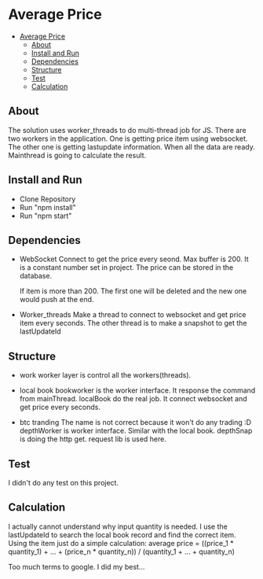 # Average Price


- [Average Price](#average-price)
  - [About](#about)
  - [Install and Run](#install-and-run)
  - [Dependencies](#dependencies)
  - [Structure](#structure)
  - [Test](#test)
  - [Calculation](#calculation)



## About

The solution uses worker_threads to do multi-thread job for JS. There are two workers in the application. One is getting price item using websocket. The other one is getting lastupdate information. When all the data are ready. Mainthread is going to calculate the result. 

## Install and Run 

- Clone Repository
- Run "npm install"
- Run "npm start"

## Dependencies

- WebSocket
  Connect to get the price every seond. 
  Max buffer is 200. It is a constant number set in project. The price can be stored in the database. 
  
  If item is more than 200. The first one will be deleted and the new one would push at the end.

- Worker_threads
  Make a thread to connect to websocket and get price item every seconds.
  The other thread is to make a snapshot to get the lastUpdateId 

## Structure

- work
  worker layer is control all the workers(threads). 

- local book
  bookworker is the worker interface. It response the command from mainThread. 
  localBook do the real job. It connect websocket and get price every seconds.

- btc tranding
  The name is not correct because it won't do any trading :D
  depthWorker is worker interface. Similar with the local book.
  depthSnap is doing the http get. request lib is used here.

## Test
  I didn't do any test on this project. 

## Calculation
  I actually cannot understand why input quantity is needed. I use the lastUpdateId to search the local book record and find the correct item. Using the item just do a simple calculation: 
  average price = ((price_1 * quantity_1) + ... + (price_n * quantity_n)) / (quantity_1 + ... + quantity_n) 

  Too much terms to google. I did my best...
  